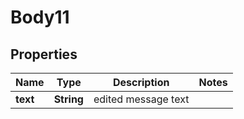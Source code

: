 
# Body11

## Properties
Name | Type | Description | Notes
------------ | ------------- | ------------- | -------------
**text** | **String** | edited message text | 



